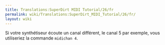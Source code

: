 ```yaml
---
title: Translations:SuperDirt MIDI Tutorial/26/fr
permalink: wiki/Translations:SuperDirt_MIDI_Tutorial/26/fr/
layout: wiki
---
```


Si votre synthétiseur écoute un canal différent, le canal 5 par exemple,
vous utiliseriez la commande `midichan 4`.
